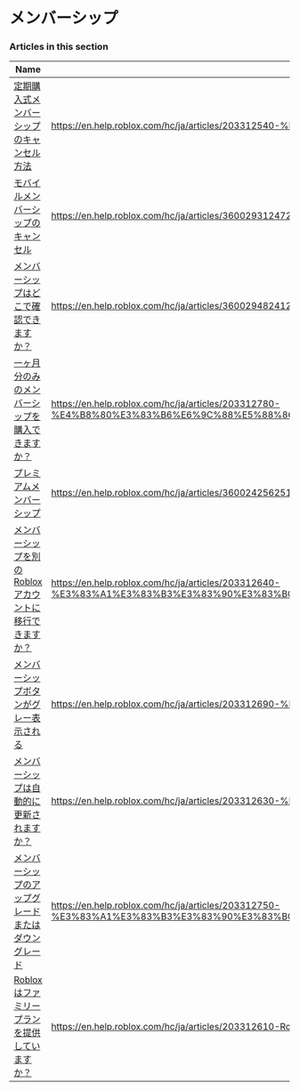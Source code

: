 # メンバーシップ  
### Articles in this section
Name|URL
-|-
[定期購入式メンバーシップのキャンセル方法](./定期購入式メンバーシップのキャンセル方法.html) |https://en.help.roblox.com/hc/ja/articles/203312540-%E5%AE%9A%E6%9C%9F%E8%B3%BC%E5%85%A5%E5%BC%8F%E3%83%A1%E3%83%B3%E3%83%90%E3%83%BC%E3%82%B7%E3%83%83%E3%83%97%E3%81%AE%E3%82%AD%E3%83%A3%E3%83%B3%E3%82%BB%E3%83%AB%E6%96%B9%E6%B3%95
[モバイルメンバーシップのキャンセル](./モバイルメンバーシップのキャンセル.html) |https://en.help.roblox.com/hc/ja/articles/360029312472-%E3%83%A2%E3%83%90%E3%82%A4%E3%83%AB%E3%83%A1%E3%83%B3%E3%83%90%E3%83%BC%E3%82%B7%E3%83%83%E3%83%97%E3%81%AE%E3%82%AD%E3%83%A3%E3%83%B3%E3%82%BB%E3%83%AB
[メンバーシップはどこで確認できますか？](./メンバーシップはどこで確認できますか？.html) |https://en.help.roblox.com/hc/ja/articles/360029482412-%E3%83%A1%E3%83%B3%E3%83%90%E3%83%BC%E3%82%B7%E3%83%83%E3%83%97%E3%81%AF%E3%81%A9%E3%81%93%E3%81%A7%E7%A2%BA%E8%AA%8D%E3%81%A7%E3%81%8D%E3%81%BE%E3%81%99%E3%81%8B-
[一ヶ月分のみのメンバーシップを購入できますか？](./一ヶ月分のみのメンバーシップを購入できますか？.html) |https://en.help.roblox.com/hc/ja/articles/203312780-%E4%B8%80%E3%83%B6%E6%9C%88%E5%88%86%E3%81%AE%E3%81%BF%E3%81%AE%E3%83%A1%E3%83%B3%E3%83%90%E3%83%BC%E3%82%B7%E3%83%83%E3%83%97%E3%82%92%E8%B3%BC%E5%85%A5%E3%81%A7%E3%81%8D%E3%81%BE%E3%81%99%E3%81%8B-
[プレミアムメンバーシップ](./プレミアムメンバーシップ.html) |https://en.help.roblox.com/hc/ja/articles/360024256251-%E3%83%97%E3%83%AC%E3%83%9F%E3%82%A2%E3%83%A0%E3%83%A1%E3%83%B3%E3%83%90%E3%83%BC%E3%82%B7%E3%83%83%E3%83%97
[メンバーシップを別のRobloxアカウントに移行できますか？](./メンバーシップを別のRobloxアカウントに移行できますか？.html) |https://en.help.roblox.com/hc/ja/articles/203312640-%E3%83%A1%E3%83%B3%E3%83%90%E3%83%BC%E3%82%B7%E3%83%83%E3%83%97%E3%82%92%E5%88%A5%E3%81%AERoblox%E3%82%A2%E3%82%AB%E3%82%A6%E3%83%B3%E3%83%88%E3%81%AB%E7%A7%BB%E8%A1%8C%E3%81%A7%E3%81%8D%E3%81%BE%E3%81%99%E3%81%8B-
[メンバーシップボタンがグレー表示される](./メンバーシップボタンがグレー表示される.html) |https://en.help.roblox.com/hc/ja/articles/203312690-%E3%83%A1%E3%83%B3%E3%83%90%E3%83%BC%E3%82%B7%E3%83%83%E3%83%97%E3%83%9C%E3%82%BF%E3%83%B3%E3%81%8C%E3%82%B0%E3%83%AC%E3%83%BC%E8%A1%A8%E7%A4%BA%E3%81%95%E3%82%8C%E3%82%8B
[メンバーシップは自動的に更新されますか？](./メンバーシップは自動的に更新されますか？.html) |https://en.help.roblox.com/hc/ja/articles/203312630-%E3%83%A1%E3%83%B3%E3%83%90%E3%83%BC%E3%82%B7%E3%83%83%E3%83%97%E3%81%AF%E8%87%AA%E5%8B%95%E7%9A%84%E3%81%AB%E6%9B%B4%E6%96%B0%E3%81%95%E3%82%8C%E3%81%BE%E3%81%99%E3%81%8B-
[メンバーシップのアップグレードまたはダウングレード](./メンバーシップのアップグレードまたはダウングレード.html) |https://en.help.roblox.com/hc/ja/articles/203312750-%E3%83%A1%E3%83%B3%E3%83%90%E3%83%BC%E3%82%B7%E3%83%83%E3%83%97%E3%81%AE%E3%82%A2%E3%83%83%E3%83%97%E3%82%B0%E3%83%AC%E3%83%BC%E3%83%89%E3%81%BE%E3%81%9F%E3%81%AF%E3%83%80%E3%82%A6%E3%83%B3%E3%82%B0%E3%83%AC%E3%83%BC%E3%83%89
[Robloxはファミリープランを提供していますか？](./Robloxはファミリープランを提供していますか？.html) |https://en.help.roblox.com/hc/ja/articles/203312610-Roblox%E3%81%AF%E3%83%95%E3%82%A1%E3%83%9F%E3%83%AA%E3%83%BC%E3%83%97%E3%83%A9%E3%83%B3%E3%82%92%E6%8F%90%E4%BE%9B%E3%81%97%E3%81%A6%E3%81%84%E3%81%BE%E3%81%99%E3%81%8B-